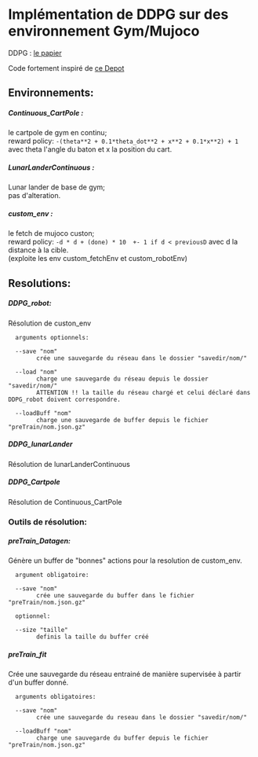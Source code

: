 # Implémentation de DDPG sur des environnement Gym/Mujoco

DDPG : [le papier](https://arxiv.org/pdf/1509.02971v2.pdf)   

Code fortement inspiré de [ce Depot](https://github.com/shivaverma/OpenAIGym/)

## Environnements:

##### Continuous_CartPole :
le cartpole de gym en continu;  
reward policy: `-(theta**2 + 0.1*theta_dot**2 + x**2 + 0.1*x**2) + 1`
avec theta l'angle du baton et x la position du cart.  


##### LunarLanderContinuous :
Lunar lander de base de gym;  
pas d'alteration.  


##### custom_env :
le fetch de mujoco custon;   
reward policy: `-d * d + (done) * 10  +- 1 if d < previousD`
avec d la distance à la cible.  
(exploite les env custom_fetchEnv et custom_robotEnv)

## Resolutions:
##### DDPG_robot:
Résolution de custon_env  

      
      arguments optionnels:  

      --save "nom"  
            crée une sauvegarde du réseau dans le dossier "savedir/nom/"  

      --load "nom"  
            charge une sauvegarde du réseau depuis le dossier "savedir/nom/"  
            ATTENTION !! la taille du réseau chargé et celui déclaré dans DDPG_robot doivent correspondre.  

      --loadBuff "nom"  
            charge une sauvegarde de buffer depuis le fichier "preTrain/nom.json.gz"

##### DDPG_lunarLander
Résolution de lunarLanderContinuous  


##### DDPG_Cartpole
Résolution de Continuous_CartPole  

### Outils de résolution:
##### preTrain_Datagen:
Génère un buffer de "bonnes" actions pour la resolution de custom_env.  


      argument obligatoire:

      --save "nom"  
            crée une sauvegarde du buffer dans le fichier "preTrain/nom.json.gz"  

      optionnel:  

      --size "taille"
            definis la taille du buffer créé

##### preTrain_fit
Crée une sauvegarde du réseau entrainé de manière supervisée à partir d'un buffer donné.  


      arguments obligatoires:

      --save "nom"  
            crée une sauvegarde du reseau dans le dossier "savedir/nom/"  

      --loadBuff "nom"  
            charge une sauvegarde du buffer depuis le fichier "preTrain/nom.json.gz"

